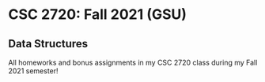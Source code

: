 # CSC 2720: Fall 2021 (GSU)
## Data Structures

All homeworks and bonus assignments in my CSC 2720 class during my Fall 2021 semester!

